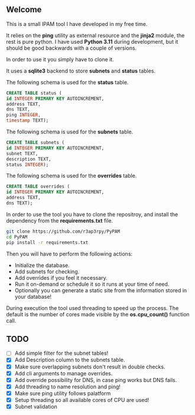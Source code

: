 ## Welcome

This is a small IPAM tool I have developed in my free time.

It relies on the **ping** utility as external resource and the **jinja2** module, the rest is pure python. I have used **Python 3.11** during development, but it should be good backwards with a couple of versions.

In order to use it you simply have to clone it.

It uses a **sqlite3** backend to store **subnets** and **status** tables.

The following schema is used for the **status** table.

``` sql
CREATE TABLE status (
id INTEGER PRIMARY KEY AUTOINCREMENT,
address TEXT,
dns TEXT,
ping INTEGER,
timestamp TEXT);
```

The following schema is used for the **subnets** table.

``` sql
CREATE TABLE subnets (
id INTEGER PRIMARY KEY AUTOINCREMENT,
subnet TEXT,
description TEXT,
status INTEGER);
```

The following schema is used for the **overrides** table.

``` sql
CREATE TABLE overrides (
id INTEGER PRIMARY KEY AUTOINCREMENT,
address TEXT,
dns TEXT);
```

In order to use the tool you have to clone the repositroy, and install the dependency from the **requirements.txt** file.

``` bash
git clone https://github.com/r3ap3rpy/PyPAM
cd PyPAM
pip install -r requirements.txt
```

Then you will have to perform the following actions:
- Initialize the database.
- Add subnets for checking.
- Add overrides if you feel it necessary.
- Run it on-demand or schedule it so it runs at your time of need.
- Optionally you can generate a static site from the information stored in your database!

During execution the tool used threading to speed up the process. The default is the number of cores made visible by the **os.cpu_count()** function call. 

## TODO
- [ ] Add simple filter for the subnet tables!
- [x] Add Description column to the subnets table.
- [x] Make sure overlapping subnets don't result in double checks.
- [x] Add cli arguments to manage overrides.
- [x] Add override possibility for DNS, in case ping works but DNS fails.
- [x] Add threading to name resolution and ping!
- [x] Make sure ping utility follows palatform
- [x] Setup threading so all available cores of CPU are used!
- [x] Subnet validation
